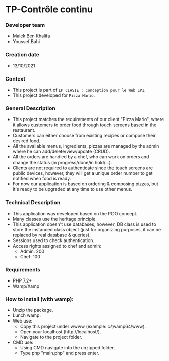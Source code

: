 # TP-Contrôle continu

### Developer team

* Malek Ben Khalifa
* Youssef Bahi

### Creation date

* 13/10/2021

### Context

* This project is part of ` LP CIASIE : Conception pour le Web LP1 `.
* This project developed for ` Pizza Mario `. 

### General Description

* This project matches the requirements of our client "Pizza Mario", where it allows customers to order food through touch screens based in the restaurant.
* Customers can either choose from existing recipes or compose their desired food.
* All the available menus, ingredients, pizzas are managed by the admin where he can add/delete/view/update (CRUD).
* All the orders are handled by a chef, who can work on orders and change the status (in progress/done/in hold/...).
* Clients are not required to authenticate since the touch screens are public devices, however, they will get a unique order number to get notified when food is ready.
* For now our application is based on ordering & composing pizzas, but it's ready to be upgraded at any time to use other menus.

### Technical Description

* This application was developed based on the POO concept.
* Many classes use the heritage principle.
* This application doesn't use databases, however, DB class is used to store the instanced class object (just for organizing purposes, it can be replaced by real database & queries).
* Sessions used to check authentication.
* Access rights assigned to chef and admin:
    - Admin: 200
    - Chef: 100

### Requirements

* PHP 7.2+
* Wamp/Xamp

### How to install (with wamp):


* Unzip the package.
* Lunch wamp.
* Web use:
    * Copy this project under wwww (example: c:\wamp64\www).
    * Open your localhost (http://localhost/).
    * Navigate to the project folder.
* CMD use:
    * Using CMD navigate into the unzipped folder.
    * Type php "main.php" and press enter.